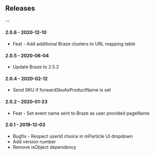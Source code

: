 ## Releases

--

#### 2.0.6 - 2020-12-10

-   Feat - Add additional Braze clusters to URL mapping table

#### 2.0.5 - 2020-06-04

-   Update Braze to 2.5.2

#### 2.0.4 - 2020-02-12

-   Send SKU if forwardSkuAsProductName is set

#### 2.0.2 - 2020-01-23

-   Feat - Set event name sent to Braze as user provided pageName

#### 2.0.1 - 2019-12-03

-   Bugfix - Respect userId choice in mParticle UI dropdown
-   Add version number
-   Remove isObject dependency
